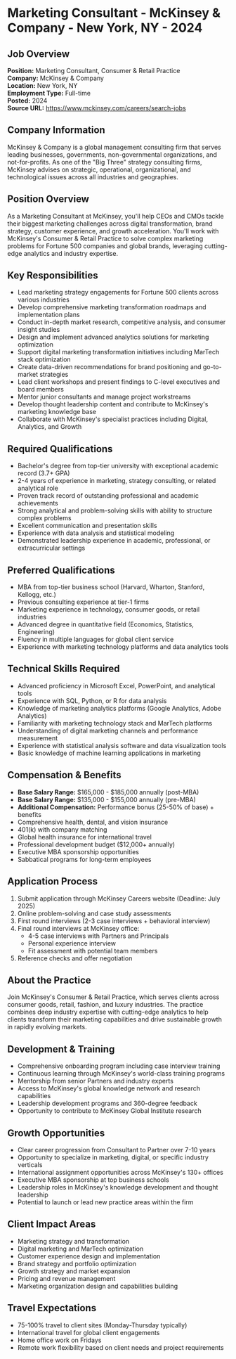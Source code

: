 # Marketing Consultant - McKinsey & Company - New York, NY - 2024

## Job Overview
**Position:** Marketing Consultant, Consumer & Retail Practice  
**Company:** McKinsey & Company  
**Location:** New York, NY  
**Employment Type:** Full-time  
**Posted:** 2024  
**Source URL:** https://www.mckinsey.com/careers/search-jobs

## Company Information
McKinsey & Company is a global management consulting firm that serves leading businesses, governments, non-governmental organizations, and not-for-profits. As one of the "Big Three" strategy consulting firms, McKinsey advises on strategic, operational, organizational, and technological issues across all industries and geographies.

## Position Overview
As a Marketing Consultant at McKinsey, you'll help CEOs and CMOs tackle their biggest marketing challenges across digital transformation, brand strategy, customer experience, and growth acceleration. You'll work with McKinsey's Consumer & Retail Practice to solve complex marketing problems for Fortune 500 companies and global brands, leveraging cutting-edge analytics and industry expertise.

## Key Responsibilities
- Lead marketing strategy engagements for Fortune 500 clients across various industries
- Develop comprehensive marketing transformation roadmaps and implementation plans
- Conduct in-depth market research, competitive analysis, and consumer insight studies
- Design and implement advanced analytics solutions for marketing optimization
- Support digital marketing transformation initiatives including MarTech stack optimization
- Create data-driven recommendations for brand positioning and go-to-market strategies
- Lead client workshops and present findings to C-level executives and board members
- Mentor junior consultants and manage project workstreams
- Develop thought leadership content and contribute to McKinsey's marketing knowledge base
- Collaborate with McKinsey's specialist practices including Digital, Analytics, and Growth

## Required Qualifications
- Bachelor's degree from top-tier university with exceptional academic record (3.7+ GPA)
- 2-4 years of experience in marketing, strategy consulting, or related analytical role
- Proven track record of outstanding professional and academic achievements
- Strong analytical and problem-solving skills with ability to structure complex problems
- Excellent communication and presentation skills
- Experience with data analysis and statistical modeling
- Demonstrated leadership experience in academic, professional, or extracurricular settings

## Preferred Qualifications
- MBA from top-tier business school (Harvard, Wharton, Stanford, Kellogg, etc.)
- Previous consulting experience at tier-1 firms
- Marketing experience in technology, consumer goods, or retail industries
- Advanced degree in quantitative field (Economics, Statistics, Engineering)
- Fluency in multiple languages for global client service
- Experience with marketing technology platforms and data analytics tools

## Technical Skills Required
- Advanced proficiency in Microsoft Excel, PowerPoint, and analytical tools
- Experience with SQL, Python, or R for data analysis
- Knowledge of marketing analytics platforms (Google Analytics, Adobe Analytics)
- Familiarity with marketing technology stack and MarTech platforms
- Understanding of digital marketing channels and performance measurement
- Experience with statistical analysis software and data visualization tools
- Basic knowledge of machine learning applications in marketing

## Compensation & Benefits
- **Base Salary Range:** $165,000 - $185,000 annually (post-MBA)
- **Base Salary Range:** $135,000 - $155,000 annually (pre-MBA)
- **Additional Compensation:** Performance bonus (25-50% of base) + benefits
- Comprehensive health, dental, and vision insurance
- 401(k) with company matching
- Global health insurance for international travel
- Professional development budget ($12,000+ annually)
- Executive MBA sponsorship opportunities
- Sabbatical programs for long-term employees

## Application Process
1. Submit application through McKinsey Careers website (Deadline: July 2025)
2. Online problem-solving and case study assessments
3. First round interviews (2-3 case interviews + behavioral interview)
4. Final round interviews at McKinsey office:
   - 4-5 case interviews with Partners and Principals
   - Personal experience interview
   - Fit assessment with potential team members
5. Reference checks and offer negotiation

## About the Practice
Join McKinsey's Consumer & Retail Practice, which serves clients across consumer goods, retail, fashion, and luxury industries. The practice combines deep industry expertise with cutting-edge analytics to help clients transform their marketing capabilities and drive sustainable growth in rapidly evolving markets.

## Development & Training
- Comprehensive onboarding program including case interview training
- Continuous learning through McKinsey's world-class training programs
- Mentorship from senior Partners and industry experts
- Access to McKinsey's global knowledge network and research capabilities
- Leadership development programs and 360-degree feedback
- Opportunity to contribute to McKinsey Global Institute research

## Growth Opportunities
- Clear career progression from Consultant to Partner over 7-10 years
- Opportunity to specialize in marketing, digital, or specific industry verticals
- International assignment opportunities across McKinsey's 130+ offices
- Executive MBA sponsorship at top business schools
- Leadership roles in McKinsey's knowledge development and thought leadership
- Potential to launch or lead new practice areas within the firm

## Client Impact Areas
- Marketing strategy and transformation
- Digital marketing and MarTech optimization
- Customer experience design and implementation
- Brand strategy and portfolio optimization
- Growth strategy and market expansion
- Pricing and revenue management
- Marketing organization design and capabilities building

## Travel Expectations
- 75-100% travel to client sites (Monday-Thursday typically)
- International travel for global client engagements
- Home office work on Fridays
- Remote work flexibility based on client needs and project requirements